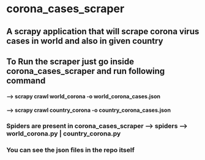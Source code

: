 # corona_cases_scraper

## A scrapy application that will scrape corona virus cases in world and also in given country

## To Run the scraper just go inside corona_cases_scraper and run following command 
#### --> scrapy crawl world_corona -o world_corona_cases.json
#### --> scrapy crawl country_corona -o country_corona_cases.json

### Spiders are present in corona_cases_scraper --> spiders --> world_corona.py | country_corona.py

### You can see the json files in the repo itself
